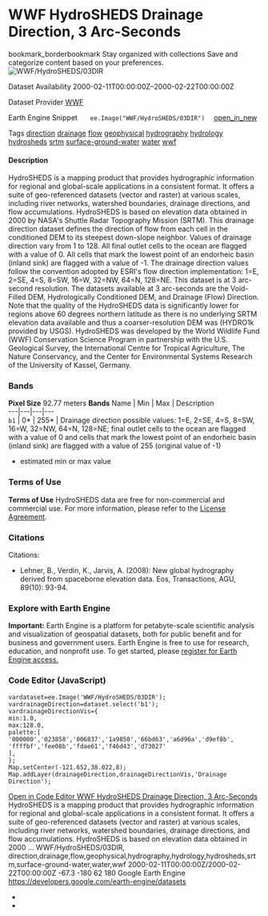  
#  WWF HydroSHEDS Drainage Direction, 3 Arc-Seconds 
bookmark_borderbookmark Stay organized with collections  Save and categorize content based on your preferences. 
![WWF/HydroSHEDS/03DIR](https://developers.google.com/earth-engine/datasets/images/WWF/WWF_HydroSHEDS_03DIR_sample.png) 

Dataset Availability
    2000-02-11T00:00:00Z–2000-02-22T00:00:00Z 

Dataset Provider
     [ WWF ](https://www.hydrosheds.org/) 

Earth Engine Snippet
     `    ee.Image("WWF/HydroSHEDS/03DIR")   ` [ open_in_new ](https://code.earthengine.google.com/?scriptPath=Examples:Datasets/WWF/WWF_HydroSHEDS_03DIR) 

Tags
     [direction](https://developers.google.com/earth-engine/datasets/tags/direction) [drainage](https://developers.google.com/earth-engine/datasets/tags/drainage) [flow](https://developers.google.com/earth-engine/datasets/tags/flow) [geophysical](https://developers.google.com/earth-engine/datasets/tags/geophysical) [hydrography](https://developers.google.com/earth-engine/datasets/tags/hydrography) [hydrology](https://developers.google.com/earth-engine/datasets/tags/hydrology) [hydrosheds](https://developers.google.com/earth-engine/datasets/tags/hydrosheds) [srtm](https://developers.google.com/earth-engine/datasets/tags/srtm) [surface-ground-water](https://developers.google.com/earth-engine/datasets/tags/surface-ground-water) [water](https://developers.google.com/earth-engine/datasets/tags/water) [wwf](https://developers.google.com/earth-engine/datasets/tags/wwf)
#### Description
HydroSHEDS is a mapping product that provides hydrographic information for regional and global-scale applications in a consistent format. It offers a suite of geo-referenced datasets (vector and raster) at various scales, including river networks, watershed boundaries, drainage directions, and flow accumulations. HydroSHEDS is based on elevation data obtained in 2000 by NASA's Shuttle Radar Topography Mission (SRTM).
This drainage direction dataset defines the direction of flow from each cell in the conditioned DEM to its steepest down-slope neighbor. Values of drainage direction vary from 1 to 128. All final outlet cells to the ocean are flagged with a value of 0. All cells that mark the lowest point of an endorheic basin (inland sink) are flagged with a value of -1. The drainage direction values follow the convention adopted by ESRI's flow direction implementation: 1=E, 2=SE, 4=S, 8=SW, 16=W, 32=NW, 64=N, 128=NE. This dataset is at 3 arc-second resolution. The datasets available at 3 arc-seconds are the Void-Filled DEM, Hydrologically Conditioned DEM, and Drainage (Flow) Direction.
Note that the quality of the HydroSHEDS data is significantly lower for regions above 60 degrees northern latitude as there is no underlying SRTM elevation data available and thus a coarser-resolution DEM was (HYDRO1k provided by USGS).
HydroSHEDS was developed by the World Wildlife Fund (WWF) Conservation Science Program in partnership with the U.S. Geological Survey, the International Centre for Tropical Agriculture, The Nature Conservancy, and the Center for Environmental Systems Research of the University of Kassel, Germany.
### Bands
**Pixel Size** 92.77 meters 
**Bands**
Name | Min | Max | Description  
---|---|---|---  
`b1` |  0*  |  255*  | Drainage direction possible values: 1=E, 2=SE, 4=S, 8=SW, 16=W, 32=NW, 64=N, 128=NE; final outlet cells to the ocean are flagged with a value of 0 and cells that mark the lowest point of an endorheic basin (inland sink) are flagged with a value of 255 (original value of -1)  
* estimated min or max value 
### Terms of Use
**Terms of Use**
HydroSHEDS data are free for non-commercial and commercial use. For more information, please refer to the [License Agreement](https://www.hydrosheds.org/page/license).
### Citations
Citations:
  * Lehner, B., Verdin, K., Jarvis, A. (2008): New global hydrography derived from spaceborne elevation data. Eos, Transactions, AGU, 89(10): 93-94.


### Explore with Earth Engine
**Important:** Earth Engine is a platform for petabyte-scale scientific analysis and visualization of geospatial datasets, both for public benefit and for business and government users. Earth Engine is free to use for research, education, and nonprofit use. To get started, please [register for Earth Engine access.](https://console.cloud.google.com/earth-engine)
### Code Editor (JavaScript)
```
vardataset=ee.Image('WWF/HydroSHEDS/03DIR');
vardrainageDirection=dataset.select('b1');
vardrainageDirectionVis={
min:1.0,
max:128.0,
palette:[
'000000','023858','006837','1a9850','66bd63','a6d96a','d9ef8b',
'ffffbf','fee08b','fdae61','f46d43','d73027'
],
};
Map.setCenter(-121.652,38.022,8);
Map.addLayer(drainageDirection,drainageDirectionVis,'Drainage Direction');
```
[ Open in Code Editor ](https://code.earthengine.google.com/?scriptPath=Examples:Datasets/WWF/WWF_HydroSHEDS_03DIR)
[ WWF HydroSHEDS Drainage Direction, 3 Arc-Seconds ](https://developers.google.com/earth-engine/datasets/catalog/WWF_HydroSHEDS_03DIR)
HydroSHEDS is a mapping product that provides hydrographic information for regional and global-scale applications in a consistent format. It offers a suite of geo-referenced datasets (vector and raster) at various scales, including river networks, watershed boundaries, drainage directions, and flow accumulations. HydroSHEDS is based on elevation data obtained in 2000 …
WWF/HydroSHEDS/03DIR, direction,drainage,flow,geophysical,hydrography,hydrology,hydrosheds,srtm,surface-ground-water,water,wwf 
2000-02-11T00:00:00Z/2000-02-22T00:00:00Z
-67.3 -180 62 180 
Google Earth Engine
https://developers.google.com/earth-engine/datasets
  * [ ](https://doi.org/https://www.hydrosheds.org/)
  * [ ](https://doi.org/https://developers.google.com/earth-engine/datasets/catalog/WWF_HydroSHEDS_03DIR)


